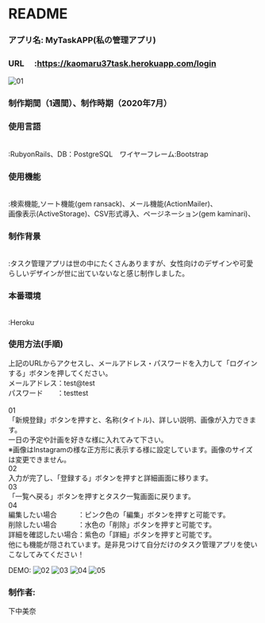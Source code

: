 # README

### アプリ名: MyTaskAPP(私の管理アプリ)
### URL　  :https://kaomaru37task.herokuapp.com/login

![01](https://user-images.githubusercontent.com/64763739/87284919-df618100-c531-11ea-848c-4f0e017b04e8.png)

### 制作期間（1週間）、制作時期（2020年7月）

### 使用言語　　　
<br>:RubyonRails、DB：PostgreSQL　ワイヤーフレーム:Bootstrap
### 使用機能　
<br>:検索機能,ソート機能(gem ransack)、メール機能(ActionMailer)、<br>画像表示(ActiveStorage)、CSV形式導入、ページネーション(gem kaminari)、
### 制作背景  
<br>:タスク管理アプリは世の中にたくさんありますが、女性向けのデザインや可愛らしいデザインが世に出ていないなと感じ制作しました。
### 本番環境
<br>:Heroku

### 使用方法(手順)<br>
上記のURLからアクセスし、メールアドレス・パスワードを入力して「ログインする」ボタンを押してください。
<br>メールアドレス：test@test
<br>パスワード　　：testtest
<br>
<br>
01
<br>「新規登録」ボタンを押すと、名称(タイトル)、詳しい説明、画像が入力できます。
<br>一日の予定や計画を好きな様に入れてみて下さい。
<br>※画像はInstagramの様な正方形に表示する様に設定しています。画像のサイズは変更できません。
<br>
02
<br>入力が完了し、「登録する」ボタンを押すと詳細画面に移ります。
<br>
03
<br>
「一覧へ戻る」ボタンを押すとタスク一覧画面に戻ります。
<br>
04
<br>編集したい場合　　　：ピンク色の「編集」ボタンを押すと可能です。
<br>削除したい場合　　　：水色の「削除」ボタンを押すと可能です。
<br>詳細を確認したい場合：紫色の「詳細」ボタンを押すと可能です。
<br>他にも機能が隠されています。是非見つけて自分だけのタスク管理アプリを使いこなしてみてください！

DEMO:
![02](https://user-images.githubusercontent.com/64763739/87289706-f2774f80-c537-11ea-9935-29583735431b.png)
![03](https://user-images.githubusercontent.com/64763739/87289734-fb682100-c537-11ea-9337-1d67431a6a3e.png)
![04](https://user-images.githubusercontent.com/64763739/87289752-002cd500-c538-11ea-8afa-49c192143d43.png)
![05](https://user-images.githubusercontent.com/64763739/87289773-0753e300-c538-11ea-85c5-b57d61002a68.png)

### 制作者:
下中美奈

